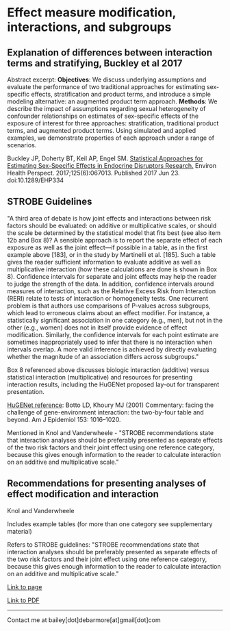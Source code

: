 # Effect measure modification, interactions, and subgroups

## Explanation of differences between interaction terms and stratifying, Buckley et al 2017
Abstract excerpt: 
**Objectives**: We discuss underlying assumptions and evaluate the performance of two traditional approaches for estimating sex-specific effects, stratification and product terms, and introduce a simple modeling alternative: an augmented product term approach.
**Methods**: We describe the impact of assumptions regarding sexual heterogeneity of confounder relationships on estimates of sex-specific effects of the exposure of interest for three approaches: stratification, traditional product terms, and augmented product terms. Using simulated and applied examples, we demonstrate properties of each approach under a range of scenarios.

Buckley JP, Doherty BT, Keil AP, Engel SM. [Statistical Approaches for Estimating Sex-Specific Effects in Endocrine Disruptors Research.](https://ehp.niehs.nih.gov/doi/full/10.1289/EHP334?url_ver=Z39.88-2003&rfr_id=ori:rid:crossref.org&rfr_dat=cr_pub%3dpubmed) Environ Health Perspect. 2017;125(6):067013. Published 2017 Jun 23. doi:10.1289/EHP334

## STROBE Guidelines 
"A third area of debate is how joint effects and interactions between risk factors should be evaluated: on additive or 
multiplicative scales, or should the scale be determined by the statistical model that fits best (see also item 12b and Box 8)? 
A sensible approach is to report the separate effect of each exposure as well as the joint effect—if possible in a table, as in 
the first example above [183], or in the study by Martinelli et al. [185]. Such a table gives the reader sufficient information to 
evaluate additive as well as multiplicative interaction (how these calculations are done is shown in Box 8). Confidence intervals 
for separate and joint effects may help the reader to judge the strength of the data. In addition, confidence intervals around measures 
of interaction, such as the Relative Excess Risk from Interaction (RERI) relate to tests of interaction or homogeneity tests. One 
recurrent problem is that authors use comparisons of P-values across subgroups, which lead to erroneous claims about an effect modifier. 
For instance, a statistically significant association in one category (e.g., men), but not in the other (e.g., women) does not in itself 
provide evidence of effect modification. Similarly, the confidence intervals for each point estimate are sometimes inappropriately used to
infer that there is no interaction when intervals overlap. A more valid inference is achieved by directly evaluating whether the magnitude 
of an association differs across subgroups."

Box 8 referenced above discusses biologic interaction (additive) versus statistical interaction (multiplicative) and resources
for presenting interaction results, including the  HuGENet proposed lay-out for transparent presentation. 

[HuGENet reference](https://watermark.silverchair.com/1016.pdf?token=AQECAHi208BE49Ooan9kkhW_Ercy7Dm3ZL_9Cf3qfKAc485ysgAAAkMwggI_BgkqhkiG9w0BBwagggIwMIICLAIBADCCAiUGCSqGSIb3DQEHATAeBglghkgBZQMEAS4wEQQMCRj4BHC4AV6YN2JOAgEQgIIB9gFjxnPEg3PTvyBiJotSn78SiC93KKR4fPcqEVGXJpelG4aNZFRvmjKHwehv166-AxEeVvh8fR3cUXIIfR4mYxJDe8FbuFs1CuVkHw-ClmDvhDvbbF9nEBs5DHxG_p8BbSI-nLRBVABpOj3HYepOnNNKByWgibnYu7anflGKMpwd__h8ySun7ka5INbmZGRLDRcIuBV1bGMQBZQVSgwkth5GxLvweEn1VQxAVoAWL0WgwoyWBG0e9MVwScdf6vP-465fMiGemTUrnhx1lNuz2QmpY5BnMb7kDQl1hZHlLA5X5CBnpig0wYDpcUyCzCLtnpU6kT9tibsEDdJzf2hPQ3T0i2v7SiNtvbBGafta2bi7pWYJFTlhS-Bwx1gWHhdCQf4Tn-EBqGdAAzY3h6l2751CRqvM1Y6GoGy9jhhUsOQEeEC9eXi1utzM11cnEbWHSBPjILmy6XVcosdOSeHKFCoE_eNuHIj2z3_7Vg9oekE1m3jZPhvt4gB9Q8wdEzNFKc40t3xAa2Xy9_Ymxkylh0ljwGTNwyIml6J6ccUP1pk3S8jm5ZZIjRtgMsmP0_xVqDf4F3GA5ccLK5vrNfEjaD7N4nxKV7nazZU9R3rfTru6cAao_daKVh9elhAmshS0cXaFEZDDaLy6L6ZhUJycVa261l_PU6I): Botto LD, Khoury MJ (2001) Commentary: facing the challenge of gene-environment interaction: the two-by-four table and beyond. Am 
J Epidemiol 153: 1016–1020.

Mentioned in Knol and Vanderwheele - "STROBE recommendations state that interaction analyses should be preferably presented as separate effects of the two risk factors and their joint effect using one reference category, because this gives enough information to the reader to calculate interaction on an additive and multiplicative scale."

## Recommendations for presenting analyses of effect modification and interaction
Knol and Vanderwheele

Includes example tables (for more than one category see supplementary material)

Refers to STROBE guidelines: "STROBE recommendations state that interaction analyses should be preferably presented as separate effects of the two risk factors and their joint effect using one reference category, because this gives enough information to the reader to calculate interaction on an additive and multiplicative scale."

[Link to page](https://academic.oup.com/ije/article/41/2/514/692957) 


[Link to PDF](https://watermark.silverchair.com/dyr218.pdf?token=AQECAHi208BE49Ooan9kkhW_Ercy7Dm3ZL_9Cf3qfKAc485ysgAAAjswggI3BgkqhkiG9w0BBwagggIoMIICJAIBADCCAh0GCSqGSIb3DQEHATAeBglghkgBZQMEAS4wEQQM588M8H0eZjEfv1eCAgEQgIIB7obCxyczV5mZHg1I1LA6aRyZz87P3TGEMFj3_-qHRjJ1tB9h5AICIoW-eTQ9adGS7V6EKbURAAzcfuukmUsdhrEujX7WPyT-IOHkzpboM1MWXyeYwhNQvB5jcCCgE67jMcBAtUdjDyR8OWiqW_30grVYHJoOZNOcopzgL5Vu1I3GXHu9jgPcghahIBROPAVH-rb-aj6KuQvlTlEagWK15XVdagehkeXbgW3-xkISn0Dx8tqQAxjJBiqpKoeFTLsSQ4v50LVX_dVS7dXFYhTSxMOQnDjq6GiQeGn9QpQI1Ge03E_zV0eylwWjhWFJGqbzF4sQ_yiIn_fTnDVjXzXMwh0utgvZvQaguFOms-yqefnIYit2Hmhv8FsR9a2Fmx-FCsdGPN7OBelRM7dAjSORNGaU2V1oN5lYy3UXE1jV8_wxHYTwRLswjaoyrigMTcsCROg5U9deg5QfN5KekgkQd2Y2GInxLMUtoASTGXFTnozmEBxMcV7VfOI4g525Xu3BFDq-tPs8oOiZBOWZKotnY1X8KKhb5qGPcVhPHm1Cj0oWnD1uOPMb6bcmbdqYMI3AmmYCMYE97sDeTqHptNtVlCME4fhKhun2j3z7d7zCvPYFJjXFJfAU-EXJMOXQkSlfED_iAbIfbFcc7F7d6N6c) 


---
Contact me at bailey[dot]debarmore[at]gmail[dot]com
